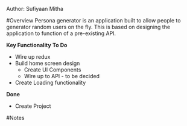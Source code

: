 Author: Sufiyaan Mitha

#Overview
Persona generator is an application built to allow people to generator random users on the fly. This is based on designing the application to function of a pre-existing API. 

**Key Functionality**
**To Do**
- Wire up redux
- Build home screen design 
    - Create UI Components
    - Wire up to API - to be decided
- Create Loading functionality

**Done**
- Create Project

#Notes
